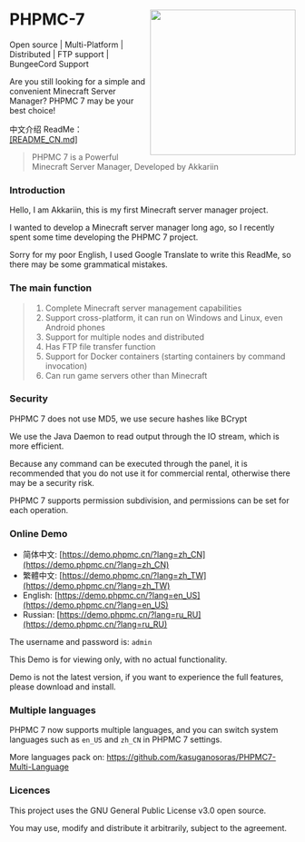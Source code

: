 # <img src="https://i.natfrp.org/3d939a311fe6bf031f25c4eeefda9c39.png" align="right" style="width: 256px">PHPMC-7
Open source | Multi-Platform | Distributed | FTP support | BungeeCord Support

Are you still looking for a simple and convenient Minecraft Server Manager? PHPMC 7 may be your best choice!

中文介绍 ReadMe：[[README_CN.md]](https://github.com/kasuganosoras/PHPMC7/blob/master/README_CN.md)

> PHPMC 7 is a Powerful Minecraft Server Manager, Developed by Akkariin

### Introduction
Hello, I am Akkariin, this is my first Minecraft server manager project.

I wanted to develop a Minecraft server manager long ago, so I recently spent some time developing the PHPMC 7 project.

Sorry for my poor English, I used Google Translate to write this ReadMe, so there may be some grammatical mistakes.

### The main function
> 1. Complete Minecraft server management capabilities
> 2. Support cross-platform, it can run on Windows and Linux, even Android phones
> 3. Support for multiple nodes and distributed
> 4. Has FTP file transfer function
> 5. Support for Docker containers (starting containers by command invocation)
> 6. Can run game servers other than Minecraft

### Security
PHPMC 7 does not use MD5, we use secure hashes like BCrypt

We use the Java Daemon to read output through the IO stream, which is more efficient.

Because any command can be executed through the panel, it is recommended that you do not use it for commercial rental, otherwise there may be a security risk.

PHPMC 7 supports permission subdivision, and permissions can be set for each operation.

### Online Demo
* 简体中文: [https://demo.phpmc.cn/?lang=zh_CN](https://demo.phpmc.cn/?lang=zh_CN)
* 繁體中文: [https://demo.phpmc.cn/?lang=zh_TW](https://demo.phpmc.cn/?lang=zh_TW)
* English: [https://demo.phpmc.cn/?lang=en_US](https://demo.phpmc.cn/?lang=en_US)
* Russian: [https://demo.phpmc.cn/?lang=ru_RU](https://demo.phpmc.cn/?lang=ru_RU)

The username and password is: `admin`

This Demo is for viewing only, with no actual functionality.

Demo is not the latest version, if you want to experience the full features, please download and install.

### Multiple languages
PHPMC 7 now supports multiple languages, and you can switch system languages such as `en_US` and `zh_CN` in PHPMC 7 settings.

More languages pack on: https://github.com/kasuganosoras/PHPMC7-Multi-Language

### Licences
This project uses the GNU General Public License v3.0 open source.

You may use, modify and distribute it arbitrarily, subject to the agreement.
